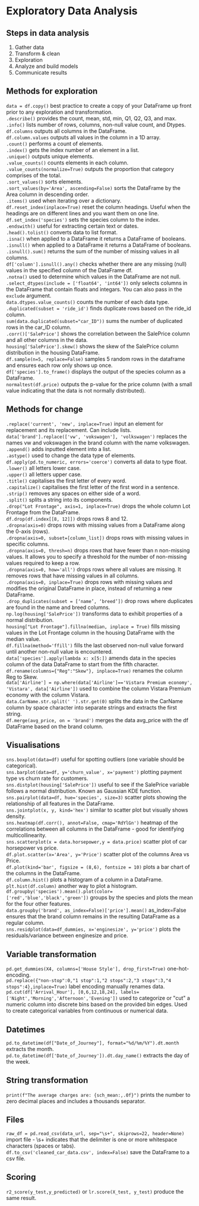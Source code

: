# Exploratory Data Analysis  

## Steps in data analysis  
1.	Gather data  
2.	Transform & clean  
3.	Exploration  
4.	Analyze and build models  
5.	Communicate results  

## Methods for exploration  
`data = df.copy()` best practice to create a copy of your DataFrame up front prior to any exploration and transformation.  
`.describe()` provides the count, mean, std, min, Q1, Q2, Q3, and max.  
`.info()` lists number of rows, columns, non-null value count, and Dtypes.  
`df.columns` outputs all columns in the DataFrame.  
`df.column.values` outputs all values in the column in a 1D array.  
`.count()` performs a count of elements.  
`.index()` gets the index number of an element in a list.  
`.unique()` outputs unique elements.  
`.value_counts()` counts elements in each column.  
`.value_counts(normalize=True)` outputs the proportion that category comprises of the total.  
`.sort_values()` sorts elements.  
`.sort_values(by='Area', ascending=False)` sorts the DataFrame by the Area column in descending order.  
`.items()` used when iterating over a dictionary.  
`df.reset_index(inplace=True)` reset the column headings. Useful when the headings are on different lines and you want them on one line.  
`df.set_index('species')` sets the species column to the index.  
`.endswith()` useful for extracting certain text or dates.  
`.head().tolist()` converts data to list format.  
`.isna()` when applied to a DataFrame it returns a DataFrame of booleans.  
`.isnull()` when applied to a DataFrame it returns a DataFrame of booleans.  
`.isnull().sum()` returns the sum of the number of missing values in all columns.  
`df['column'].isnull().any()` checks whether there are any missing (null) values in the specified column of the DataFrame df.  
`.notna()` used to determine which values in the DataFrame are not null.  
`.select_dtypes(include = ['float64', 'int64'])` only selects columns in the DataFrame that contain floats and integars. You can also pass in the `exclude` argument.  
`data.dtypes.value_counts()` counts the number of each data type.  
`.duplicated(subset = 'ride_id')` finds duplicate rows based on the ride_id column.  
`sum(data.duplicated(subset="car_ID"))` sums the number of duplicated rows in the car_ID column.  
`.corr()['SalePrice']` shows the correlation between the SalePrice column and all other columns in the data.  
`housing['SalePrice'].skew()` shows the skew of the SalePrice column distribution in the housing DataFrame.  
`df.sample(n=5, replace=False)` samples 5 random rows in the dataframe and ensures each row only shows up once.  
`df['species'].to_frame()` displays the output of the species column as a DataFrame.  
`normaltest(df.price)` outputs the p-value for the price column (with a small value indicating that the data is not normally distributed).  

## Methods for change  
`.replace('current', 'new', inplace=True)` input an element for replacement and its replacement. Can include lists.  
`data['brand'].replace(['vw', 'vokswagen'], 'volkswagen')` replaces the names vw and vokswagen in the brand column with the name volkswagen.  
`.append()` adds inputted element into a list.  
`.astype()` used to change the data type of elements.  
`df.apply(pd.to_numeric, errors='coerce')` converts all data to type float.  
`.lower()` all letters lower case.  
`.upper()` all letters upper case.  
`.title()` capitalises the first letter of every word.  
`.capitalize()` capitalises the first letter of the first word in a sentence.  
`.strip()` removes any spaces on either side of a word.  
`.split()` splits a string into its components.  
`.drop("Lot Frontage", axis=1, inplace=True)` drops the whole column Lot Frontage from the DataFrame.  
`df.drop(df.index[[8, 12]])` drops rows 8 and 12.  
`.dropna(axis=0)` drops rows with missing values from a DataFrame along the 0-axis (rows).  
`.dropna(axis=0, subset=[column_list])` drops rows with missing values in specific columns.  
`.dropna(axis=0, thresh=n)` drops rows that have fewer than n non-missing values. It allows you to specify a threshold for the number of non-missing values required to keep a row.  
`.dropna(axis=0, how='all')` drops rows where all values are missing. It removes rows that have missing values in all columns.  
`.dropna(axis=0, inplace=True)` drops rows with missing values and modifies the original DataFrame in place, instead of returning a new DataFrame.  
`.drop_duplicates(subset = [‘name’, ‘breed’])` drop rows where duplicates are found in the name and breed columns.  
`np.log(housing['SalePrice'])` transforms data to exhibit properties of a normal distribution.  
`housing["Lot Frontage"].fillna(median, inplace = True)` fills missing values in the Lot Frontage column in the housing DataFrame with the median value.  
`df.fillna(method='ffill')` fills the last observed non-null value forward until another non-null value is encountered.  
`data['species'].apply(lambda x: x[5:])` amends data in the species column of the data DataFrame to start from the fifth character.  
`df.rename(columns={"Reg":"Skew"}, inplace=True)` renames the column Reg to Skew.  
`data['Airline'] = np.where(data['Airline']=='Vistara Premium economy', 'Vistara', data['Airline'])` used to combine the column Vistara Premium economy with the column Vistara.  
`data.CarName.str.split(' ').str.get(0)` splits the data in the CarName column by space character into separate strings and extracts the first string.  
`df.merge(avg_price, on = 'brand')` merges the data avg_price with the df DataFrame based on the brand column.  


## Visualisations  
`sns.boxplot(data=df)` useful for spotting outliers (one variable should be categorical).  
`sns.barplot(data=df, y='churn_value', x='payment')` plotting payment type vs churn rate for customers.  
`sns.distplot(housing['SalePrice'])` useful to see if the SalePrice variable follows a normal distribution. Known as Gaussian KDE function.  
`sns.pairplot(data=df, hue='species', size=3)` scatter plots showing the relationship of all features in the DataFrame.  
`sns.jointplot(x, y, kind='hex')` similar to scatter plot but visually shows density.  
`sns.heatmap(df.corr(), annot=False, cmap='RdYlGn')` heatmap of the correlations between all columns in the DataFrame - good for identifying multicollinearity.  
`sns.scatterplot(x = data.horsepower,y = data.price)` scatter plot of car horsepower vs price.  
`df.plot.scatter(x='Area', y='Price')` scatter plot of the columns Area vs Price.  
`df.plot(kind='bar', figsize = (8,6), fontsize = 10)` plots a bar chart of the columns in the DataFrame.  
`df.column.hist()` plots a histogram of a column in a DataFrame.  
`plt.hist(df.column)` another way to plot a histogram.  
`df.groupby('species').mean().plot(color=['red','blue','black','green'])` groups by the species and plots the mean for the four other features.  
`data.groupby('brand', as_index=False)['price'].mean()` as_index=False ensures that the brand column remains in the resulting DataFrame as a regular column.  
`sns.residplot(data=df_dummies, x='enginesize', y='price')` plots the residuals/variance between enginesize and price.  
 
## Variable transformation  
`pd.get_dummies(X4, columns=['House Style'], drop_first=True)` one-hot-encoding.  
`pd.replace({"non-stop":0,"1 stop":1,"2 stops":2,"3 stops":3,"4 stops":4},inplace=True)` label encoding manually renames data.  
`pd.cut(df['Arrival_Hour'], [0,6,12,18,24], labels=['Night','Morning','Afternoon','Evening'])` used to categorize or "cut" a numeric column into discrete bins based on the provided bin edges. Used to create categorical variables from continuous or numerical data.  

## Datetimes  
`pd.to_datetime(df["Date_of_Journey"], format="%d/%m/%Y").dt.month` extracts the month.  
`pd.to_datetime(df['Date_of_Journey']).dt.day_name()` extracts the day of the week.  

## String transformation  
`print(f"The average charges are: {sch_mean:,.0f}")` prints the number to zero decimal places and includes a thousands separator.  

## Files  
`raw_df = pd.read_csv(data_url, sep="\s+", skiprows=22, header=None)` import file - \s+ indicates that the delimiter is one or more whitespace characters (spaces or tabs).  
`df.to_csv('cleaned_car_data.csv', index=False)` save the DataFrame to a csv file.  

## Scoring  
`r2_score(y_test,y_predicted)` or `lr.score(X_test, y_test)` produce the same result.  

